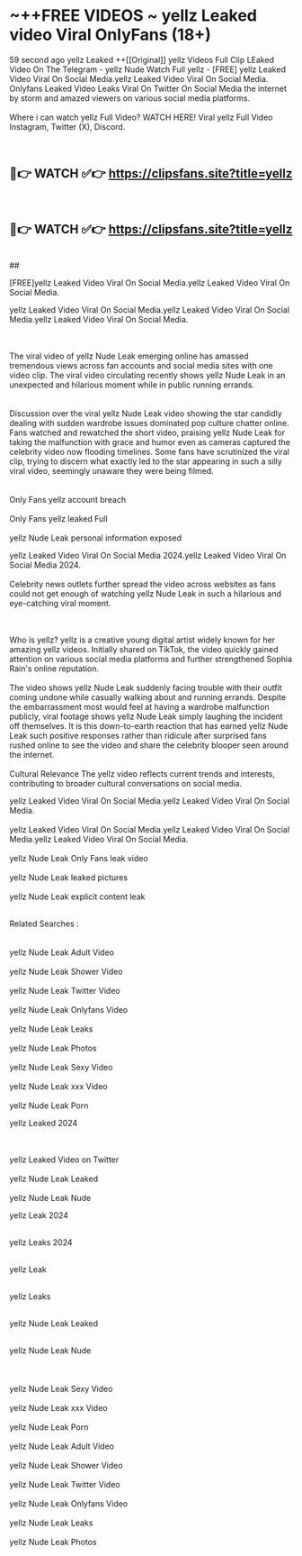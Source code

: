 # ~++FREE VIDEOS ~ yellz Leaked video Viral OnlyFans (18+)<br>


59 second ago yellz Leaked ++[[Original]] yellz Videos Full Clip LEaked Video On The Telegram  - yellz Nude  Watch Full yellz - [FREE] yellz Leaked Video Viral On Social Media.yellz Leaked Video Viral On Social Media.   Onlyfans Leaked Video Leaks Viral On Twitter On Social Media the internet by storm and amazed viewers on various social media platforms. <br><br>
Where i can watch yellz Full Video? WATCH HERE! Viral yellz Full Video Instagram, Twitter (X), Discord. <br>


 <br>

##  🔴👉 WATCH ✅👉  <a href="https://clipsfans.site?title=yellz&ref=git">https://clipsfans.site?title=yellz</a> <br>
  <br>

##  🔴👉 WATCH ✅👉  <a href="https://clipsfans.site?title=yellz&ref=git">https://clipsfans.site?title=yellz</a> <br>
  <br>
  ##



[FREE]yellz Leaked Video Viral On Social Media.yellz Leaked Video Viral On Social Media. <br>

yellz Leaked Video Viral On Social Media.yellz Leaked Video Viral On Social Media.yellz Leaked Video Viral On Social Media. <br>


  <br>

  <br>
The viral video of yellz Nude Leak emerging online has amassed tremendous views across fan accounts and social media sites with one video clip. The viral video circulating recently shows yellz Nude Leak in an unexpected and hilarious moment while in public running errands.<br>
<br>


<br>
Discussion over the viral yellz Nude Leak video showing the star candidly dealing with sudden wardrobe issues dominated pop culture chatter online. Fans watched and rewatched the short video, praising yellz Nude Leak for taking the malfunction with grace and humor even as cameras captured the celebrity video now flooding timelines. Some fans have scrutinized the viral clip, trying to discern what exactly led to the star appearing in such a silly viral video, seemingly unaware they were being filmed.<br>
<br>
<br> 
Only Fans yellz account breach<br>
<br>
Only Fans yellz leaked Full <br>
<br>
yellz Nude Leak personal information exposed<br>

yellz Leaked Video Viral On Social Media 2024.yellz Leaked Video Viral On Social Media 2024. <br>
<br>
Celebrity news outlets further spread the video across websites as fans could not get enough of watching yellz Nude Leak in such a hilarious and eye-catching viral moment.<br>
<br>

<br>
Who is yellz? yellz is a creative young digital artist widely known for her amazing yellz videos. Initially shared on TikTok, the video quickly gained attention on various social media platforms and further strengthened Sophia Rain's online reputation.<br>
<br>
The video shows yellz Nude Leak suddenly facing trouble with their outfit coming undone while casually walking about and running errands. Despite the embarrassment most would feel at having a wardrobe malfunction publicly, viral footage shows yellz Nude Leak simply laughing the incident off themselves. It is this down-to-earth reaction that has earned yellz Nude Leak such positive responses rather than ridicule after surprised fans rushed online to see the video and share the celebrity blooper seen around the internet.<br>
<br>
Cultural Relevance The yellz video reflects current trends and interests, contributing to broader cultural conversations on social media.<br>

yellz Leaked Video Viral On Social Media.yellz Leaked Video Viral On Social Media.<br>
<br>
yellz Leaked Video Viral On Social Media.yellz Leaked Video Viral On Social Media.yellz Leaked Video Viral On Social Media.<br>
<br>
yellz Nude Leak Only Fans leak video<br>
<br>
yellz Nude Leak leaked pictures<br>
<br>
yellz Nude Leak explicit content leak<br>


<br>
Related Searches :<br>
<br>

<br>
yellz Nude Leak Adult Video<br>
<br>
yellz Nude Leak Shower Video<br>
<br>
yellz Nude Leak Twitter Video<br>
<br>
yellz Nude Leak Onlyfans Video<br>
<br>
yellz Nude Leak Leaks<br>
<br>
yellz Nude Leak Photos<br>

<br>
yellz Nude Leak Sexy Video<br>
<br>
yellz Nude Leak xxx Video<br>
<br>
yellz Nude Leak Porn<br>

yellz  Leaked 2024 <br> <br>
<br>

yellz Leaked Video on Twitter <br>
<br>
yellz Nude Leak Leaked<br>
<br>
yellz Nude Leak Nude<br>


yellz  Leak 2024 <br> <br>



yellz  Leaks 2024 <br> <br>



 
yellz  Leak<br> <br>



yellz  Leaks<br> <br>


yellz Nude Leak Leaked<br> <br>

yellz Nude Leak Nude<br> <br>
<br> <br>
yellz Nude Leak Sexy Video
<br> <br>
yellz Nude Leak xxx Video
<br> <br>
yellz Nude Leak Porn
<br> <br>
yellz Nude Leak Adult Video
<br> <br>
yellz Nude Leak Shower Video
<br> <br>
yellz Nude Leak Twitter Video
<br> <br>
yellz Nude Leak Onlyfans Video
<br> <br>
yellz Nude Leak Leaks
<br> <br>
yellz Nude Leak Photos






</p>




 



</p>










